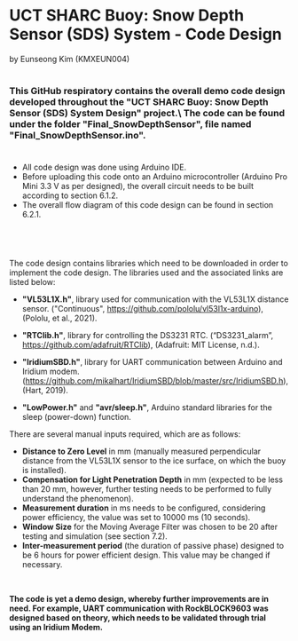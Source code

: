 # UCT SHARC Buoy: Snow Depth Sensor (SDS) System - Code Design 
by Eunseong Kim (KMXEUN004)
#
### This GitHub respiratory contains the overall demo code design developed throughout the "UCT SHARC Buoy: Snow Depth Sensor (SDS) System Design" project.\ The code can be found under the folder "Final_SnowDepthSensor", file named "Final_SnowDepthSensor.ino". 
#
* All code design was done using Arduino IDE.
* Before uploading this code onto an Arduino microcontroller (Arduino Pro Mini 3.3 V as per designed), the overall circuit needs to be built according to section 6.1.2.
* The overall flow diagram of this code design can be found in section 6.2.1.
#
<br />


The code design contains libraries which need to be downloaded in order to implement the code design. The libraries used and the associated links are listed below:
* **"VL53L1X.h"**, library used for communication with the VL53L1X distance sensor. ("Continuous", https://github.com/pololu/vl53l1x-arduino), (Pololu, et al., 2021).
* **"RTClib.h"**, library for controlling the DS3231 RTC. (“DS3231_alarm”, https://github.com/adafruit/RTClib), (Adafruit: MIT License, n.d.).
* **"IridiumSBD.h"**, library for UART communication between Arduino and Iridium modem.(https://github.com/mikalhart/IridiumSBD/blob/master/src/IridiumSBD.h), (Hart, 2019).

* **"LowPower.h"** and **"avr/sleep.h"**, Arduino standard libraries for the sleep (power-down) function.


There are several manual inputs required, which are as follows:
* **Distance to Zero Level** in mm (manually measured perpendicular distance from the VL53L1X sensor to the ice surface, on which the buoy is installed).
* **Compensation for Light Penetration Depth** in mm (expected to be less than 20 mm, however, further testing needs to be performed to fully understand the phenomenon).
* **Measurement duration** in ms needs to be configured, considering power efficiency, the value was set to 10000 ms (10 seconds).
* **Window Size** for the Moving Average Filter was chosen to be 20 after testing and simulation (see section 7.2).
* **Inter-measurement period** (the duration of passive phase) designed to be 6 hours for power efficient design. This value may be changed if necessary.
<br />

**The code is yet a demo design, whereby further improvements are in need. For example, UART communication with RockBLOCK9603 was designed based on theory, which needs to be validated through trial using an Iridium Modem.**
